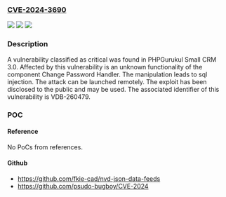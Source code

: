 ### [CVE-2024-3690](https://cve.mitre.org/cgi-bin/cvename.cgi?name=CVE-2024-3690)
![](https://img.shields.io/static/v1?label=Product&message=Small%20CRM&color=blue)
![](https://img.shields.io/static/v1?label=Version&message=%3D%203.0%20&color=brighgreen)
![](https://img.shields.io/static/v1?label=Vulnerability&message=CWE-89%20SQL%20Injection&color=brighgreen)

### Description

A vulnerability classified as critical was found in PHPGurukul Small CRM 3.0. Affected by this vulnerability is an unknown functionality of the component Change Password Handler. The manipulation leads to sql injection. The attack can be launched remotely. The exploit has been disclosed to the public and may be used. The associated identifier of this vulnerability is VDB-260479.

### POC

#### Reference
No PoCs from references.

#### Github
- https://github.com/fkie-cad/nvd-json-data-feeds
- https://github.com/psudo-bugboy/CVE-2024

